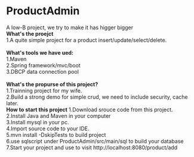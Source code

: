 # ProductAdmin</br>
A low-B project, we try to make it has higger bigger</br>
<b>What's the proejct</b></br>
1.A quite simple project for a product insert/update/select/delete.</br>
</br>
<b>What's tools we have ued:</b></br>
1.Maven</br>
2.Spring framework/mvc/boot</br>
3.DBCP data connection pool</br>
</br>
<b>What's the propurse of this project?</b></br>
1.Trainning project for my wife.</br>
2.Build a strong demo for simple crud, we need to include security, cache later.</br>
<b>How to start this project</b>
1.Download srouce code from this project.</br>
2.Install Java and Maven in your computer</br>
3.Install mysql in your pc.</br>
4.Import source code to your IDE.</br>
5.mvn install -DskipTests to build project</br>
6.use sqlscript under ProductAdmin/src/main/sql to build your database</br>
7.Start your project and use to visit http://localhost:8080/product/add </br>

